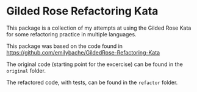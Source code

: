 # Gilded Rose Refactoring Kata

This package is a collection of my attempts at using the Gilded Rose Kata for some refactoring practice in multiple languages.

This package was based on the code found in https://github.com/emilybache/GildedRose-Refactoring-Kata

The original code (starting point for the excercise) can be found in the `original` folder. 

The refactored code, with tests, can be found in the `refactor` folder. 
